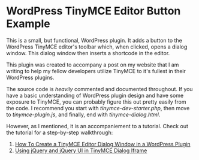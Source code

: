 WordPress TinyMCE Editor Button Example
========================================
This is a small, but functional, WordPress plugin. It adds a button to the WordPress
TinyMCE editor's toolbar which, when clicked, opens a dialog window.  This dialog
window then inserts a shortcode in the editor.

This plugin was created to accompany a post on my website that I am writing to help
my fellow developers utilize TinyMCE to it's fullest in their WordPress plugins.


The source code is *heavily* commented and documented throughout.  If
you have a basic understanding of WordPress plugin design and have some exposure
to TinyMCE, you can probably figure this out pretty easily from the code.  I recommend
you start with *tinymce-dev-starter.php*, then move to *tinymce-plugin.js*, and finally,
end with *tinymce-dialog.html*.

However, as I mentioned, it is an accompaniement to a tutorial. Check out the
tutorial for a step-by-step walkthrough:

1. [How To Create a TinyMCE Editor Dialog Window in a WordPress Plugin](http://johnmorris.me/computers/coding-programming/how-to-create-a-tinymce-editor-dialog-window-in-a-wordpress-plugin/)
1. [Using jQuery and jQuery UI in TinyMCE Dialog Iframe](http://johnmorris.me/computers/using-jquery-and-jquery-ui-in-tinymce-dialog-iframe/)
